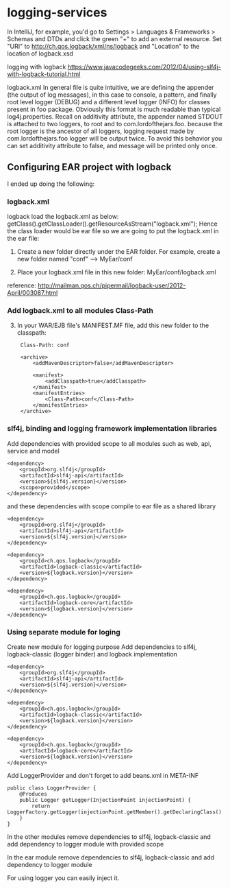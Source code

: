 # logging-services

In IntelliJ, for example, you'd go to Settings > Languages & Frameworks > Schemas and DTDs and click the green "+" to add an external resource.
Set "URI" to http://ch.qos.logback/xml/ns/logback and "Location" to the location of logback.xsd

logging with logback
https://www.javacodegeeks.com/2012/04/using-slf4j-with-logback-tutorial.html

logback.xml
In general file is quite intuitive, we are defining the appender (the output of log messages), in this case to console, a pattern, and finally root level logger (DEBUG) and a different level logger (INFO) for classes present in foo package.
Obviously this format is much readable than typical log4j.properties. Recall on additivity attribute, the appender named STDOUT is attached to two loggers, to root and to com.lordofthejars.foo. because the root logger is the ancestor of all loggers, logging request made by com.lordofthejars.foo logger will be output twice. To avoid this behavior you can set additivity attribute to false, and message will be printed only once.



## Configuring EAR project with logback
I ended up doing the following:

### logback.xml
logback load the logback.xml as below:
getClass().getClassLoader().getResourceAsStream("logback.xml");
Hence the class loader would be ear file so we are going 
to put the logback.xml in the ear file:

1. Create a new folder directly under the EAR folder. 
For example, create a new folder named "conf" --> MyEar/conf

2. Place your logback.xml file in this new folder: 
MyEar/conf/logback.xml

reference: http://mailman.qos.ch/pipermail/logback-user/2012-April/003087.html

### Add logback.xml to all modules Class-Path
3. In your WAR/EJB file's MANIFEST.MF file, add this new folder to the 
classpath:
        
        Class-Path: conf

        <archive>
            <addMavenDescriptor>false</addMavenDescriptor>
        
            <manifest>
                <addClasspath>true</addClasspath>
            </manifest>
            <manifestEntries>
                <Class-Path>conf</Class-Path>
            </manifestEntries>
        </archive>

### slf4j, binding and logging framework implementation libraries
Add dependencies with provided scope to all modules such as web, api, service and model

    <dependency>
        <groupId>org.slf4j</groupId>
        <artifactId>slf4j-api</artifactId>
        <version>${slf4j.version}</version>
        <scope>provided</scope>
    </dependency>    

and these dependencies with scope compile to ear file as a shared library

    <dependency>
        <groupId>org.slf4j</groupId>
        <artifactId>slf4j-api</artifactId>
        <version>${slf4j.version}</version>
    </dependency>    
    
    <dependency>
        <groupId>ch.qos.logback</groupId>
        <artifactId>logback-classic</artifactId>
        <version>${logback.version}</version>
    </dependency>

    <dependency>
        <groupId>ch.qos.logback</groupId>
        <artifactId>logback-core</artifactId>
        <version>${logback.version}</version>
    </dependency>
    
    
### Using separate module for loging
Create new module for logging purpose 
Add dependencies to slf4j, logback-classic (logger binder) and logback implementation

    <dependency>
        <groupId>org.slf4j</groupId>
        <artifactId>slf4j-api</artifactId>
        <version>${slf4j.version}</version>
    </dependency>    
    
    <dependency>
        <groupId>ch.qos.logback</groupId>
        <artifactId>logback-classic</artifactId>
        <version>${logback.version}</version>
    </dependency>

    <dependency>
        <groupId>ch.qos.logback</groupId>
        <artifactId>logback-core</artifactId>
        <version>${logback.version}</version>
    </dependency>
    
Add LoggerProvider and don't forget to add beans.xml in META-INF 

    public class LoggerProvider {
        @Produces
        public Logger getLogger(InjectionPoint injectionPoint) {
            return LoggerFactory.getLogger(injectionPoint.getMember().getDeclaringClass().getName());
        }
    }

In the other modules remove dependencies to slf4j, logback-classic and add dependency to logger module with provided scope

In the ear module remove dependencies to slf4j, logback-classic and add dependency to logger module 

For using logger you can easily inject it.
